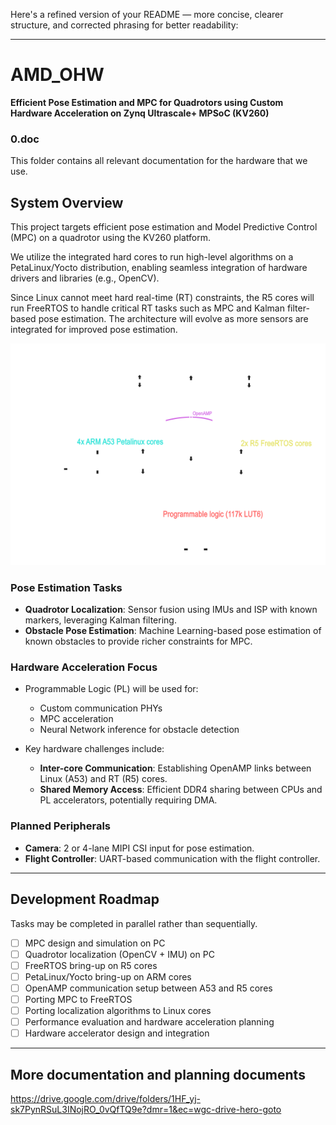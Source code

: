 Here's a refined version of your README — more concise, clearer structure, and corrected phrasing for better readability:

---

# AMD\_OHW

**Efficient Pose Estimation and MPC for Quadrotors using Custom Hardware Acceleration on Zynq Ultrascale+ MPSoC (KV260)**
### 0.doc
This folder contains all relevant documentation for the hardware that we use.
## System Overview

This project targets efficient pose estimation and Model Predictive Control (MPC) on a quadrotor using the KV260 platform.

We utilize the integrated hard cores to run high-level algorithms on a PetaLinux/Yocto distribution, enabling seamless integration of hardware drivers and libraries (e.g., OpenCV).

Since Linux cannot meet hard real-time (RT) constraints, the R5 cores will run FreeRTOS to handle critical RT tasks such as MPC and Kalman filter-based pose estimation. The architecture will evolve as more sensors are integrated for improved pose estimation.

![HW/SW split](0.doc/images/hw_sw_split.png)

### Pose Estimation Tasks

* **Quadrotor Localization**: Sensor fusion using IMUs and ISP with known markers, leveraging Kalman filtering.
* **Obstacle Pose Estimation**: Machine Learning-based pose estimation of known obstacles to provide richer constraints for MPC.

### Hardware Acceleration Focus

* Programmable Logic (PL) will be used for:

  * Custom communication PHYs
  * MPC acceleration
  * Neural Network inference for obstacle detection
* Key hardware challenges include:

  * **Inter-core Communication**: Establishing OpenAMP links between Linux (A53) and RT (R5) cores.
  * **Shared Memory Access**: Efficient DDR4 sharing between CPUs and PL accelerators, potentially requiring DMA.

### Planned Peripherals

* **Camera**: 2 or 4-lane MIPI CSI input for pose estimation.
* **Flight Controller**: UART-based communication with the flight controller.

---

## Development Roadmap

Tasks may be completed in parallel rather than sequentially.

* [ ] MPC design and simulation on PC
* [ ] Quadrotor localization (OpenCV + IMU) on PC
* [ ] FreeRTOS bring-up on R5 cores
* [ ] PetaLinux/Yocto bring-up on ARM cores
* [ ] OpenAMP communication setup between A53 and R5 cores
* [ ] Porting MPC to FreeRTOS
* [ ] Porting localization algorithms to Linux cores
* [ ] Performance evaluation and hardware acceleration planning
* [ ] Hardware accelerator design and integration

---
## More documentation and planning documents
https://drive.google.com/drive/folders/1HF_yj-sk7PynRSuL3INojRO_0vQfTQ9e?dmr=1&ec=wgc-drive-hero-goto